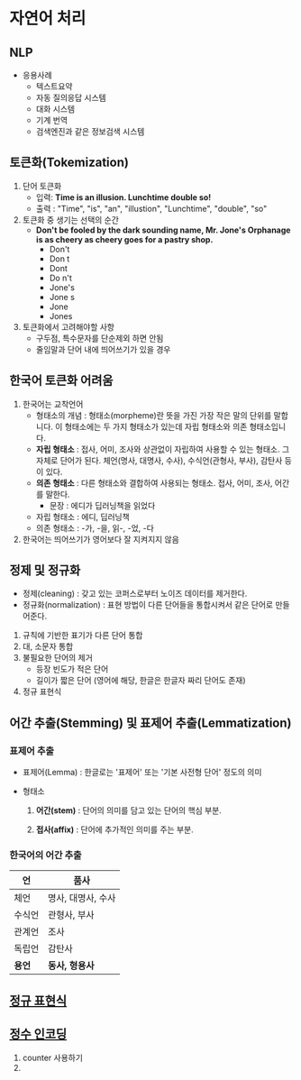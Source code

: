 # 자연어 처리

## NLP

- 응용사례
  - 텍스트요약
  - 자동 질의응답 시스템
  - 대화 시스템
  - 기계 번역
  - 검색엔진과 같은 정보검색 시스템

## 토큰화(Tokemization)

1. 단어 토큰화
   - 입력: **Time is an illusion. Lunchtime double so!**
   - 출력 : "Time", "is", "an", "illustion", "Lunchtime", "double", "so"
2. 토큰화 중 생기는 선택의 순간
   - **Don't be fooled by the dark sounding name, Mr. Jone's Orphanage is as cheery as cheery goes for a pastry shop.**
     - Don't
     - Don t
     - Dont
     - Do n't
     - Jone's
     - Jone s
     - Jone
     - Jones
3. 토큰화에서 고려해야할 사항
   - 구두점, 특수문자를 단순제외 하면 안됨
   - 줄임말과 단어 내에 띄어쓰기가 있을 경우

## 한국어 토큰화 어려움

1. 한국어는 교착언어
   - 형태소의 개념 : 형태소(morpheme)란 뜻을 가진 가장 작은 말의 단위를 말합니다. 이 형태소에는 두 가지 형태소가 있는데 자립 형태소와 의존 형태소입니다.
   - **자립 형태소** : 접사, 어미, 조사와 상관없이 자립하여 사용할 수 있는 형태소. 그 자체로 단어가 된다. 체언(명사, 대명사, 수사), 수식언(관형사, 부사), 감탄사 등이 있다.
   - **의존 형태소** : 다른 형태소와 결합하여 사용되는 형태소. 접사, 어미, 조사, 어간를 말한다.
     - 문장 : 에디가 딥러닝책을 읽었다
   - 자립 형태소 : 에디, 딥러닝책
   - 의존 형태소 : -가, -을, 읽-, -었, -다
2. 한국어는 띄어쓰기가 영어보다 잘 지켜지지 않음

## 정제 및 정규화

- 정제(cleaning) : 갖고 있는 코퍼스로부터 노이즈 데이터를 제거한다.
- 정규화(normalization) : 표현 방법이 다른 단어들을 통합시켜서 같은 단어로 만들어준다.

1) 규칙에 기반한 표기가 다른 단어 통합
2) 대, 소문자 통합
3) 불필요한 단어의 제거
   - 등장 빈도가 적은 단어
   - 길이가 짧은 단어 (영어에 해당, 한글은 한글자 짜리 단어도 존재)
4) 정규 표현식

## 어간 추출(Stemming) 및 표제어 추출(Lemmatization)

### 표제어 추출

- 표제어(Lemma) : 한글로는 '표제어' 또는 '기본 사전형 단어' 정도의 의미

- 형태소

  1) **어간(stem)** : 단어의 의미를 담고 있는 단어의 핵심 부분.

  2) **접사(affix)** : 단어에 추가적인 의미를 주는 부분.

### 한국어의 어간 추출

| 언       | 품사               |
| -------- | ------------------ |
| 체언     | 명사, 대명사, 수사 |
| 수식언   | 관형사, 부사       |
| 관계언   | 조사               |
| 독립언   | 감탄사             |
| **용언** | **동사, 형용사**   |

## [정규 표현식](https://wikidocs.net/21703)





## [정수 인코딩](https://wikidocs.net/31766)

1) counter 사용하기
2) 
